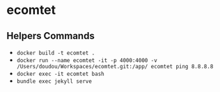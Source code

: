 # ecomtet

## Helpers Commands

* `docker build -t ecomtet .`
* `docker run --name ecomtet -it -p 4000:4000 -v /Users/doudou/Workspaces/ecomtet.git:/app/ ecomtet ping 8.8.8.8`
* `docker exec -it ecomtet bash`
* `bundle exec jekyll serve`

